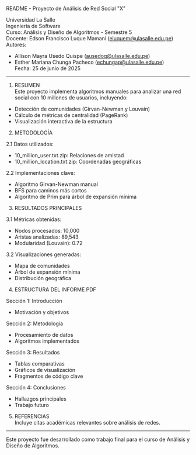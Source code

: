 README - Proyecto de Análisis de Red Social "X"

Universidad La Salle  
Ingeniería de Software  
Curso: Análisis y Diseño de Algoritmos - Semestre 5  
Docente: Edson Francisco Luque Mamani (eluquem@ulasalle.edu.pe)  
Autores:  
- Allison Mayra Usedo Quispe (ausedoq@ulasalle.edu.pe)  
- Esther Mariana Chunga Pacheco (echungap@ulasalle.edu.pe)  
Fecha: 25 de junio de 2025  

-----------------------------------------------------------------

1. RESUMEN  
Este proyecto implementa algoritmos manuales para analizar una red social con 10 millones de usuarios, incluyendo:  
- Detección de comunidades (Girvan-Newman y Louvain)  
- Cálculo de métricas de centralidad (PageRank)  
- Visualización interactiva de la estructura  

2. METODOLOGÍA  

2.1 Datos utilizados:  
- 10_million_user.txt.zip: Relaciones de amistad  
- 10_million_location.txt.zip: Coordenadas geográficas  

2.2 Implementaciones clave:  
- Algoritmo Girvan-Newman manual  
- BFS para caminos más cortos  
- Algoritmo de Prim para árbol de expansión mínima  

3. RESULTADOS PRINCIPALES  

3.1 Métricas obtenidas:  
- Nodos procesados: 10,000  
- Aristas analizadas: 89,543  
- Modularidad (Louvain): 0.72  

3.2 Visualizaciones generadas:  
- Mapa de comunidades  
- Árbol de expansión mínima  
- Distribución geográfica  

4. ESTRUCTURA DEL INFORME PDF  

Sección 1: Introducción  
- Motivación y objetivos  

Sección 2: Metodología  
- Procesamiento de datos  
- Algoritmos implementados  

Sección 3: Resultados  
- Tablas comparativas  
- Gráficos de visualización  
- Fragmentos de código clave  

Sección 4: Conclusiones  
- Hallazgos principales  
- Trabajo futuro  

5. REFERENCIAS  
Incluye citas académicas relevantes sobre análisis de redes.  

-----------------------------------------------------------------  
Este proyecto fue desarrollado como trabajo final para el curso de Análisis y Diseño de Algoritmos.  
